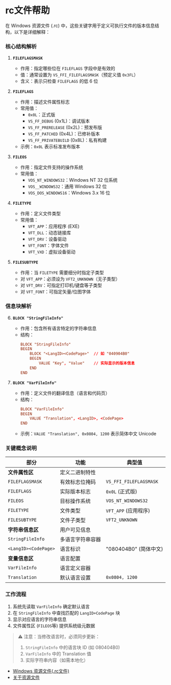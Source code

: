 # rc文件帮助

在 Windows 资源文件 (.rc) 中，这些关键字用于定义可执行文件的版本信息结构，以下是详细解释：

### 核心结构解析

1. **`FILEFLAGSMASK`**  
   - 作用：指定哪些位在 `FILEFLAGS` 字段中是有效的
   - 值：通常设置为 `VS_FFI_FILEFLAGSMASK`（预定义值 `0x3FL`）
   - 含义：表示只检查 `FILEFLAGS` 的低 6 位

2. **`FILEFLAGS`**  
   - 作用：描述文件属性标志
   - 常用值：
     - `0x0L`：正式版
     - `VS_FF_DEBUG` (0x1L)：调试版本
     - `VS_FF_PRERELEASE` (0x2L)：预发布版
     - `VS_FF_PATCHED` (0x4L)：已修补版本
     - `VS_FF_PRIVATEBUILD` (0x8L)：私有构建
   - 示例：`0x0L` 表示标准发布版本

3. **`FILEOS`**  
   - 作用：指定文件支持的操作系统
   - 常用值：
     - `VOS_NT_WINDOWS32`：Windows NT 32 位系统
     - `VOS__WINDOWS32`：通用 Windows 32 位
     - `VOS_DOS_WINDOWS16`：Windows 3.x 16 位

4. **`FILETYPE`**  
   - 作用：定义文件类型
   - 常用值：
     - `VFT_APP`：应用程序 (EXE)
     - `VFT_DLL`：动态链接库
     - `VFT_DRV`：设备驱动
     - `VFT_FONT`：字体文件
     - `VFT_VXD`：虚拟设备驱动

5. **`FILESUBTYPE`**  
   - 作用：当 `FILETYPE` 需要细分时指定子类型
   - 对 `VFT_APP`：必须设为 `VFT2_UNKNOWN`（无子类型）
   - 对 `VFT_DRV`：可指定打印机/键盘等子类型
   - 对 `VFT_FONT`：可指定矢量/位图字体

### 信息块解析

6. **`BLOCK "StringFileInfo"`**  
   - 作用：包含所有语言特定的字符串信息
   - 结构：
     ```rc
     BLOCK "StringFileInfo"
     BEGIN
         BLOCK "<LangID><CodePage>"  // 如 "040904B0"
         BEGIN
             VALUE "Key", "Value"    // 实际显示的版本信息
         END
     END
     ```

7. **`BLOCK "VarFileInfo"`**  
   - 作用：定义文件的翻译信息（语言和代码页）
   - 结构：
     ```rc
     BLOCK "VarFileInfo"
     BEGIN
         VALUE "Translation", <LangID>, <CodePage>
     END
     ```
   - 示例：`VALUE "Translation", 0x0804, 1200` 表示简体中文 Unicode

### 关键概念说明

| 部分 | 功能 | 典型值 |
|------|------|--------|
| **文件属性区** | 定义二进制特性 | |
| `FILEFLAGSMASK` | 有效标志位掩码 | `VS_FFI_FILEFLAGSMASK` |
| `FILEFLAGS` | 实际版本标志 | `0x0L` (正式版) |
| `FILEOS` | 目标操作系统 | `VOS_NT_WINDOWS32` |
| `FILETYPE` | 文件类型 | `VFT_APP` (应用程序) |
| `FILESUBTYPE` | 文件子类型 | `VFT2_UNKNOWN` |
| **字符串信息区** | 用户可见信息 | |
| `StringFileInfo` | 多语言字符串容器 | |
| `<LangID><CodePage>` | 语言标识 | "080404B0" (简体中文) |
| **变量信息区** | 语言配置 | |
| `VarFileInfo` | 语言定义容器 | |
| `Translation` | 默认语言设置 | `0x0804, 1200` |

### 工作流程
1. 系统先读取 `VarFileInfo` 确定默认语言
2. 在 `StringFileInfo` 中查找匹配的 `LangID+CodePage` 块
3. 显示对应语言的字符串信息
4. 文件属性区 (`FILEOS`等) 提供系统级元数据

> ⚠️ 注意：当修改语言时，必须同步更新：
> 1. `StringFileInfo` 中的语言块 ID (如 080404B0)
> 2. `VarFileInfo` 中的 Translation 值
> 3. 实际字符串内容（如需本地化）

- [Windows 资源文件(.rc文件)](https://blog.csdn.net/fuhanghang/article/details/116302561)
- [关于资源文件](https://learn.microsoft.com/zh-cn/windows/win32/menurc/about-resource-files)